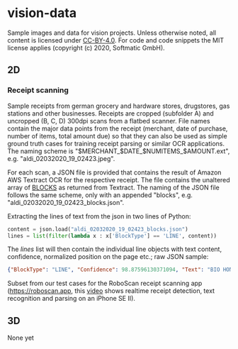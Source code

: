 # vision-data
Sample images and data for vision projects. Unless otherwise noted, all content is licensed under [CC-BY-4.0](https://creativecommons.org/licenses/by/4.0/). For code and code snippets the MIT license applies (copyright (c) 2020, Softmatic GmbH).

## 2D

### Receipt scanning

Sample receipts from german grocery and hardware stores, drugstores, gas stations and other businesses. Receipts are cropped (subfolder A) and uncropped (B, C, D) 300dpi scans from a flatbed scanner. File names contain the major data points from the receipt (merchant, date of purchase, number of items, total amount due) so that they can also be used as simple ground truth cases for training receipt parsing or similar OCR applications. The naming scheme is "$MERCHANT_$DATE_$NUMITEMS_$AMOUNT.ext", e.g. "aldi_02032020_19_02423.jpeg".

For each scan, a JSON file is provided that contains the result of Amazon AWS Textract OCR for the respective receipt. The file contains the unaltered array of [BLOCKS](https://docs.aws.amazon.com/textract/latest/dg/API_Block.html) as returned from Textract. The naming of the JSON file follows the same scheme, only with an appended "blocks", e.g. "aldi_02032020_19_02423_blocks.json".

Extracting the lines of text from the json in two lines of Python:

```python
content = json.load("aldi_02032020_19_02423_blocks.json")
lines = list(filter(lambda x : x['BlockType'] == 'LINE', content))
```

The *lines* list will then contain the individual line objects with text content, confidence, normalized position on the page etc.; raw JSON sample:

```json
{"BlockType": "LINE", "Confidence": 98.87596130371094, "Text": "BIO HONIG", "Geometry": {"BoundingBox": {"Width": 0.20352864265441895, "Height": 0.015931174159049988, "Left": 0.01894291304051876, "Top": 0.2164158821105957}} ... }
```

Subset from our test cases for the RoboScan receipt scanning app (https://roboscan.app, this [video](https://youtu.be/MspQtJGhvzI) shows realtime receipt detection, text recognition and parsing on an iPhone SE II).

## 3D

None yet
